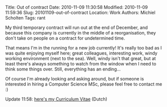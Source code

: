 Title: Out of contract
Date: 2010-11-09 11:30:58
Modified: 2010-11-09 11:59:36
Slug: 20101109-out-of-contract
Location: Work
Authors: Michiel Scholten
Tags: rant

<p>My third temporary contract will run out at the end of December, and because this company is currently in the middle of a reorganisation, they don't take on people on a contract for undetermined time.</p>

<p>That means I'm in the running for a new job currently! It's really too bad as I was quite enjoying myself here; great colleagues, interesting work, windy working environment (next to the sea). Well, windy isn't that great, but at least there's always something to watch from the window when I need to think some things over. Still, everything has an ending...</p>

<p>Of course I'm already looking and asking around, but if someone is interested in hiring a Computer Science MSc, please feel free to contact me :)</p>

<p>Update 11:58: <a href="http://dammit.nl/files/cv_nl.pdf">here's my Curriculum Vitae</a> (Dutch)</p>